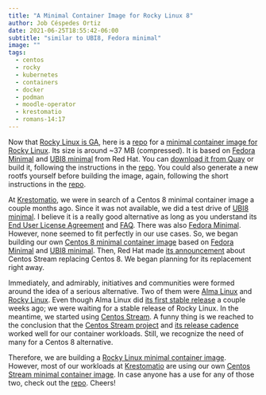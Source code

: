 ```yaml
---
title: "A Minimal Container Image for Rocky Linux 8"
author: Job Céspedes Ortiz
date: 2021-06-25T18:55:42-06:00
subtitle: "similar to UBI8, Fedora minimal"
image: ""
tags:
  - centos
  - rocky
  - kubernetes
  - containers
  - docker
  - podman
  - moodle-operator
  - krestomatio
  - romans-14:17
---
```

Now that [Rocky Linux is GA](https://rockylinux.org/news/rocky-linux-8-4-ga-release/), here is a [repo](https://github.com/krestomatio/container_builder/tree/master/rocky8-minimal) for a [minimal container image for Rocky Linux](https://quay.io/krestomatio/rocky8-minimal/). Its size is around ~37 MB (compressed). It is based on [Fedora Minimal](https://registry.fedoraproject.org/repo/fedora-minimal/tags/) and [UBI8 minimal](https://catalog.redhat.com/software/containers/ubi8/ubi-minimal/5c359a62bed8bd75a2c3fba8) from Red Hat. You can [download it from Quay](https://quay.io/krestomatio/rocky8-minimal/) or build it, following the instructions in the [repo](https://github.com/krestomatio/container_builder/tree/master/rocky8-minimal). You could also generate a new rootfs yourself before building the image, again, following the short instructions in the [repo](https://github.com/krestomatio/container_builder/tree/master/rocky8-minimal).

At [Krestomatio](https://krestomatio.com/), we were in search of a Centos 8 minimal container image a couple months ago. Since it was not available, we did a test drive of [UBI8 minimal](https://catalog.redhat.com/software/containers/ubi8/ubi-minimal/5c359a62bed8bd75a2c3fba8). I believe it is a really good alternative as long as you understand its [End User License Agreement](https://www.redhat.com/licenses/EULA_Red_Hat_Universal_Base_Image_English_20190422.pdf) and [FAQ](https://developers.redhat.com/articles/ubi-faq). There was also [Fedora Minimal](https://registry.fedoraproject.org/repo/fedora-minimal/tags/). However, none seemed to fit perfectly in our use cases. So, we began building our own [Centos 8 minimal container image](https://github.com/krestomatio/container_builder/tree/master/centos8-minimal) based on [Fedora Minimal](https://registry.fedoraproject.org/repo/fedora-minimal/tags/) and [UBI8 minimal](https://catalog.redhat.com/software/containers/ubi8/ubi-minimal/5c359a62bed8bd75a2c3fba8). Then, Red Hat made [its announcement](https://blog.centos.org/2020/12/future-is-centos-stream/) about Centos Stream replacing Centos 8. We began planning for its replacement right away.

Immediately, and admirably, initiatives and communities were formed around the idea of a serious alternative. Two of them were [Alma Linux](https://almalinux.org/) and [Rocky Linux](https://rockylinux.org/). Even though Alma Linux did [its first stable release](https://almalinux.org/blog/almalinux-os-stable-release-is-live/) a couple weeks ago; we were waiting for a stable release of Rocky Linux. In the meantime, we started using [Centos Stream](https://www.centos.org/centos-stream/). A funny thing is we reached to the conclusion that the [Centos Stream project](https://www.centos.org/centos-stream/) and [its release cadence](https://www.redhat.com/es/blog/faq-centos-stream-updates) worked well for our container workloads. Still, we recognize the need of many for a Centos 8 alternative.

Therefore, we are building a [Rocky Linux minimal container image](https://quay.io/krestomatio/rocky8-minimal/). However, most of our workloads at [Krestomatio](https://krestomatio.com/) are using our own [Centos Stream minimal container image](https://quay.io/repository/krestomatio/centos8-stream-minimal). In case anyone has a use for any of those two, check out the [repo](https://github.com/krestomatio/container_builder). Cheers!
